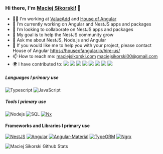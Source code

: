 ### Hi there, I'm [Maciej Sikorski!](http://maciejsikorski.com) 👋

- 🧑‍💻 I'm working at [ValueAdd](https://valueadd.pl) and [House of Angular](https://houseofangular.com)
- 🔭 I’m currently working on Angular and NestJS apps and packages
- 👯 I’m looking to collaborate on NestJS apps and packages
- 💪 My goal is to help the NestJS community grow
- 💬 Ask me about NestJS, Node.js and Angular
- 💼 If you would like me to help you with your project, please contact House of Angular https://houseofangular.io/hire-us/
- 📫 How to reach me: [maciejsikorski.com](http://maciejsikorski.com) [maciejsikorski00@gmail.com](mailto:maciejsikorski00@gmail.com)
- 🌍 I have contributed to: [![](https://img.shields.io/badge/-@nestjs/typeorm-000000?style=flat&logo=NestJS&logoColor=ed1543)](https://github.com/nestjs/typeorm) 
[![](https://img.shields.io/badge/-@nestjs/cli-000000?style=flat&logo=NestJS&logoColor=ed1543)](https://github.com/nestjs/cli) 
[![](https://img.shields.io/badge/-@nestjs/schematics-000000?style=flat&logo=NestJS&logoColor=ed1543)](https://github.com/nestjs/schematics)
[![](https://img.shields.io/badge/-@nestjs/config-000000?style=flat&logo=NestJS&logoColor=ed1543)](https://github.com/nestjs/config)
[![](https://img.shields.io/badge/-nestjsdocs-000000?style=flat&logo=NestJS&logoColor=ed1543)](https://github.com/nestjs/docs.nestjs.com)
[![](https://img.shields.io/badge/-Pimp%20My%20Pr-000000)](https://github.com/valueadd-poland/pimp-my-pr)
[![](https://img.shields.io/badge/-@valueadd/typed%20urls-000000)](https://github.com/valueadd-poland/ts-packages)
[![](https://img.shields.io/badge/-@sikora00/nestjs-000000)](https://github.com/Sikora00/packages)


##### Languages I primary use

![Typescript](https://img.shields.io/badge/-Typescript-000000?style=flat&logo=Typescript&logoColor=6f97cc)
![JavaScript](https://img.shields.io/badge/-Javascript-000000?style=flat&logo=JavaScript)

##### Tools I primary use
![Nodejs](https://img.shields.io/badge/-Node.js-000000?style=flat&logo=node.js)
![SQL](https://img.shields.io/badge/-SQL-000000?style=flat&logo=postgresql&logoColor=32648c)
[![Nx](https://img.shields.io/badge/-Nx-000000?style=flat)](https://nx.dev)

#### Frameworks and Libraries I primary use

[![NestJS](https://img.shields.io/badge/-Nest-000000?style=flat&logo=NestJS&logoColor=ed1543)](https://nestjs.com/)
[![Angular](https://img.shields.io/badge/-Angular-000000?style=flat&logo=Angular&logoColor=dd0132)](https://angular.io/)
[![Angular-Material](https://img.shields.io/badge/-Angular%20Material-000000?style=flat&logo=Material%20Design)](https://material.angular.io/)
[![TypeORM](https://img.shields.io/badge/-TypeORM-000000?style=flat&logo=Antd)](https://typeorm.io/#/)
[![Ngrx](https://img.shields.io/badge/-Ngrx-000000?style=flat&logo=ReactiveX&logoColor=ba2bd3)](https://ngrx.io/)

![Maciej Sikorski Github Stats](https://github-readme-stats.anuraghazra1.vercel.app/api?username=Sikora00&show_icons=true&include_all_commits=true&theme=tokyonight)
